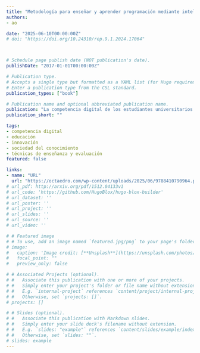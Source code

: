 ```yaml
---
title: "Metodología para enseñar y aprender programación mediante inteligencias múltiples y ChatGPT"
authors:
- ao

date: "2025-06-10T00:00:00Z"
# doi: "https://doi.org/10.24310/rep.9.1.2024.17064"



# Schedule page publish date (NOT publication's date).
publishDate: "2017-01-01T00:00:00Z"

# Publication type.
# Accepts a single type but formatted as a YAML list (for Hugo requirements).
# Enter a publication type from the CSL standard.
publication_types: ["book"]

# Publication name and optional abbreviated publication name.
publication: "La competencia digital de los estudiantes universitarios. Una mirada desde las aulas, Octaedro"
publication_short: ""

tags:
- competencia digital
- educación
- innovación
- sociedad del conocimiento
- técnicas de enseñanza y evaluación
featured: false

links:
- name: "URL"
  url: "https://octaedro.com/wp-content/uploads/2025/06/9788410790964.pdf"
# url_pdf: http://arxiv.org/pdf/1512.04133v1
# url_code: 'https://github.com/HugoBlox/hugo-blox-builder'
# url_dataset: ''
# url_poster: ''
# url_project: ''
# url_slides: ''
# url_source: ''
# url_video: ''

# # Featured image
# # To use, add an image named `featured.jpg/png` to your page's folder. 
# image:
#   caption: 'Image credit: [**Unsplash**](https://unsplash.com/photos/jdD8gXaTZsc)'
#   focal_point: ""
#   preview_only: false

# # Associated Projects (optional).
# #   Associate this publication with one or more of your projects.
# #   Simply enter your project's folder or file name without extension.
# #   E.g. `internal-project` references `content/project/internal-project/index.md`.
# #   Otherwise, set `projects: []`.
# projects: []

# # Slides (optional).
# #   Associate this publication with Markdown slides.
# #   Simply enter your slide deck's filename without extension.
# #   E.g. `slides: "example"` references `content/slides/example/index.md`.
# #   Otherwise, set `slides: ""`.
# slides: example
---
```

